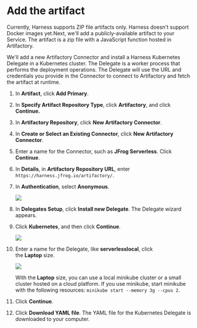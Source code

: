 # Add the artifact

Currently, Harness supports ZIP file artifacts only. Harness doesn't support Docker images yet.Next, we'll add a publicly-available artifact to your Service. The artifact is a zip file with a JavaScript function hosted in Artifactory.

We'll add a new Artifactory Connector and install a Harness Kubernetes Delegate in a Kubernetes cluster. The Delegate is a worker process that performs the deployment operations. The Delegate will use the URL and credentials you provide in the Connector to connect to Artifactory and fetch the artifact at runtime.

1. In **Artifact**, click **Add Primary**.
2. In **Specify Artifact Repository Type**, click **Artifactory**, and click **Continue.**
3. In **Artifactory Repository**, click **New Artifactory Connector**.
4. In **Create or Select an Existing Connector**, click **New Artifactory Connector**.
5. Enter a name for the Connector, such as **JFrog Serverless**. Click **Continue**.
6. In **Details**, in **Artifactory Repository URL**, enter `https://harness.jfrog.io/artifactory/`.
7. In **Authentication**, select **Anonymous**.
   
   ![](./static/serverless-lambda-cd-quickstart-113.png)

1. In **Delegates Setup**, click **Install new Delegate**. The Delegate wizard appears.
8. Click **Kubernetes**, and then click **Continue**.
   
   ![](./static/serverless-lambda-cd-quickstart-114.png)

1. Enter a name for the Delegate, like **serverlesslocal**, click the **Laptop** size.
   
   ![](./static/serverless-lambda-cd-quickstart-115.png)
   
   With the **Laptop** size, you can use a local minikube cluster or a small cluster hosted on a cloud platform. If you use minikube, start minikube with the following resources: `minikube start --memory 3g --cpus 2`.
1. Click **Continue**.
2. Click **Download YAML file**. The YAML file for the Kubernetes Delegate is downloaded to your computer.
